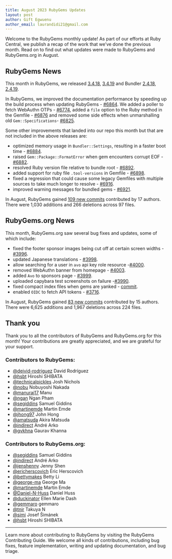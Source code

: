 ```yaml
---
title: August 2023 RubyGems Updates
layout: post
author: Gift Egwuenu
author_email: laurandidi21@gmail.com
---
```


Welcome to the RubyGems monthly update! As part of our efforts at Ruby Central, we publish a recap of the work that we’ve done the previous month. Read on to find out what updates were made to RubyGems and RubyGems.org in August.

## RubyGems News

This month in RubyGems, we released [3.4.18](https://github.com/rubygems/rubygems/blob/master/CHANGELOG.md#3418--2023-08-02), [3.4.19](https://github.com/rubygems/rubygems/blob/master/CHANGELOG.md#3419--2023-08-17) and Bundler [2.4.18](https://github.com/rubygems/rubygems/blob/master/bundler/CHANGELOG.md#2418-august-2-2023), [2.4.19](https://github.com/rubygems/rubygems/blob/master/bundler/CHANGELOG.md#2419-august-17-2023).


In RubyGems, we improved the documentation performance by speeding up the build process when updating RubyGems - [#6864](https://github.com/rubygems/rubygems/pull/6864). We added a poller to fetch WebAuthn OTPs - [#6774](https://github.com/rubygems/rubygems/pull/6774), added a `file` option to the Ruby method in the Gemfile - [#6876](https://github.com/rubygems/rubygems/pull/6876) and removed some side effects when unmarshalling old `Gem::Specifications`- [#6825](https://github.com/rubygems/rubygems/pull/6825).

Some other improvements that landed into our repo this month but that are not included in the above releases are:

- optimized memory usage in `Bundler::Settings`, resulting in a faster boot time - [#6884](https://github.com/rubygems/rubygems/pull/6884).
- raised `Gem::Package::FormatError` when gem encounters corrupt EOF - [#6882](https://github.com/rubygems/rubygems/pull/6882).
- resolved Ruby version file relative to bundle root - [#6892](https://github.com/rubygems/rubygems/pull/6892).
- added support for ruby file `.tool-versions` in Gemfile - [#6898](https://github.com/rubygems/rubygems/pull/6898).
- fixed a regression that could cause some legacy Gemfiles with multiple sources to take much longer to resolve - [#6916](https://github.com/rubygems/rubygems/pull/6916).
- improved warning messages for bundled gems - [#6921](https://github.com/rubygems/rubygems/pull/6921).

In August, RubyGems gained [109 new commits](https://github.com/rubygems/rubygems/compare/master@%7B2023-08-01%7D...master@%7B2023-08-31%7D) contributed by 17 authors. There were 1,030 additions and 266 deletions across 97 files.

## RubyGems.org News

This month, RubyGems.org saw several bug fixes and updates, some of which include:

- fixed the footer sponsor images being cut off at certain screen widths - [#3996](https://github.com/rubygems/rubygems.org/pull/3996).
- updated Japanese translations - [#3998](https://github.com/rubygems/rubygems.org/pull/3998).
- allow searching for a user in `avo` api key role resource -[#4000](https://github.com/rubygems/rubygems.org/pull/4000).
- removed WebAuthn banner from homepage - [#4003](https://github.com/rubygems/rubygems.org/pull/4003).
- added `Avo` to sponsors page - [#3999](https://github.com/rubygems/rubygems.org/pull/3999).
- uploaded capybara test screenshots on failure -[#3990](https://github.com/rubygems/rubygems.org/pull/3990).
- fixed compact index files when gems are yanked - [commit](https://github.com/rubygems/rubygems.org/commit/207be52ef6ce4fb9ee5eaed97c09f02277911da2).
- enabled `OIDC` to fetch API tokens - [#3716](https://github.com/rubygems/rubygems.org/pull/3716).

In August, RubyGems gained [83 new commits](https://github.com/rubygems/rubygems.org/compare/master@%7B2023-08-01%7D...master@%7B2023-08-31%7D) contributed by 15 authors. There were 6,625 additions and 1,967 deletions across 224 files.

## Thank you

Thank you to all the contributors of RubyGems and RubyGems.org for this month! Your contributions are greatly appreciated, and we are grateful for your support.

### Contributors to RubyGems:

- [@deivid-rodriguez](https://github.com/deivid-rodriguez) David Rodríguez
- [@hsbt](https://github.com/hsbt) Hiroshi SHIBATA
- [@technicalpickles](https://github.com/technicalpickles) Josh Nichols
- [@nobu](https://github.com/nobu) Nobuyoshi Nakada
- [@manuraj17](https://github.com/manuraj17) Manu
- [@ngan](https://github.com/ngan) Ngan Pham
- [@segiddins](https://github.com/segiddins) Samuel Giddins
- [@martinemde](https://github.com/martinemde) Martin Emde
- [@jhong97](https://github.com/jhong97) John Hong
- [@amatsuda](https://github.com/amatsuda) Akira Matsuda
- [@indirect](https://github.com/indirect) André Arko
- [@gvkhna](https://github.com/gvkhna) Gaurav Khanna

### Contributors to RubyGems.org:

- [@segiddins](https://github.com/segiddins) Samuel Giddins
- [@indirect](https://github.com/indirect) André Arko
- [@jenshenny](https://github.com/jenshenny) Jenny Shen
- [@ericherscovich](https://github.com/ericherscovich) Eric Herscovich
- [@bettymakes](https://github.com/bettymakes) Betty Li
- [@george-ma](https://github.com/george-ma) George Ma
- [@martinemde](https://github.com/martinemde) Martin Emde
- [@Daniel-N-Huss](https://github.com/Daniel-N-Huss) Daniel Huss
- [@duckinator](https://github.com/duckinator) Ellen Marie Dash
- [@gemmaro](https://github.com/gemmaro) gemmaro
- [@tnir](https://github.com/tnir) Takuya N
- [@simi](https://github.com/simi) Josef Šimánek
- [@hsbt](https://github.com/hsbt) Hiroshi SHIBATA

---
Learn more about contributing to RubyGems by visiting the RubyGems Contributing Guide. We welcome all kinds of contributions, including bug fixes, feature implementation, writing and updating documentation, and bug triage.
